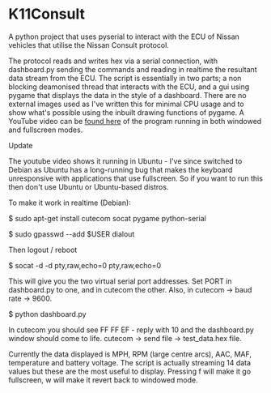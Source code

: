 K11Consult
==========

A python project that uses pyserial to interact with the ECU of Nissan vehicles that utilise the Nissan Consult protocol.

The protocol reads and writes hex via a serial connection, with dashboard.py sending the commands and reading in realtime the resultant data stream from the ECU. The script is essentially in two parts; a non blocking deamonised thread that interacts with the ECU, and a gui using pygame that displays the data in the style of a dashboard. There are no external images used as I've written this for minimal CPU usage and to show what's possible using the inbuilt drawing functions of pygame. A YouTube video can be [found here](http://youtu.be/cykgpQZ5iEU) of the program running in both windowed and fullscreen modes.

Update

The youtube video shows it running in Ubuntu - I've since switched to Debian as Ubuntu has a long-running bug that makes the keyboard unresponsive with applications that use fullscreen. So if you want to run this then don't use Ubuntu or Ubuntu-based distros.

To make it work in realtime (Debian):

$ sudo apt-get install cutecom socat pygame python-serial

$ sudo gpasswd --add $USER dialout

Then logout / reboot

$ socat -d -d pty,raw,echo=0 pty,raw,echo=0

This will give you the two virtual serial port addresses. Set PORT in dashboard.py to one, and in cutecom the other. Also, in cutecom -> baud rate -> 9600.

$ python dashboard.py

In cutecom you should see FF FF EF - reply with 10 and the dashboard.py window should come to life. cutecom -> send file -> test_data.hex file.

Currently the data displayed is MPH, RPM (large centre arcs), AAC, MAF, temperature and battery voltage. The script is actually streaming 14 data values but these are the most useful to display. Pressing f will make it go fullscreen, w will make it revert back to windowed mode.

